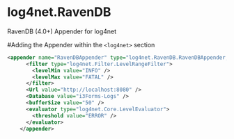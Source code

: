 # log4net.RavenDB
RavenDB (4.0+) Appender for log4net

#Adding the Appender
within the `<log4net>` section

```XML Configuration file
<appender name="RavenDBAppender" type="log4net.RavenDB.RavenDBAppender, log4net.RavenDB">
      <filter type="log4net.Filter.LevelRangeFilter">
        <levelMin value="INFO" />
        <levelMax value="FATAL" />
      </filter>
      <Url value="http://localhost:8080" />
      <Database value="i3Forms-Logs" />
      <bufferSize value="50" />
      <evaluator type="log4net.Core.LevelEvaluator">
        <threshold value="ERROR" />
      </evaluator>
    </appender>
```
